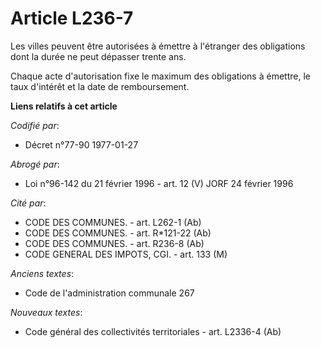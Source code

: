 # Article L236-7

Les villes peuvent être autorisées à émettre à l'étranger des obligations dont la durée ne peut dépasser trente ans.

Chaque acte d'autorisation fixe le maximum des obligations à émettre, le taux d'intérêt et la date de remboursement.

**Liens relatifs à cet article**

_Codifié par_:

  - Décret n°77-90 1977-01-27

_Abrogé par_:

  - Loi n°96-142 du 21 février 1996 - art. 12 (V) JORF 24 février 1996

_Cité par_:

  - CODE DES COMMUNES. - art. L262-1 (Ab)
  - CODE DES COMMUNES. - art. R*121-22 (Ab)
  - CODE DES COMMUNES. - art. R236-8 (Ab)
  - CODE GENERAL DES IMPOTS, CGI. - art. 133 (M)

_Anciens textes_:

  - Code de l'administration communale 267

_Nouveaux textes_:

  - Code général des collectivités territoriales - art. L2336-4 (Ab)
